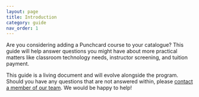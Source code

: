 ```yaml
---
layout: page
title: Introduction
category: guide
nav_order: 1
---
```


Are you considering adding a Punchcard course to your catalogue? This guide will help answer questions you might have about more practical matters like classroom technology needs, instructor screening, and tuition payment.

This guide is a living document and will evolve alongside the program. Should you have any questions that are not answered within, please <a href="">contact a member of our team</a>. We would be happy to help!